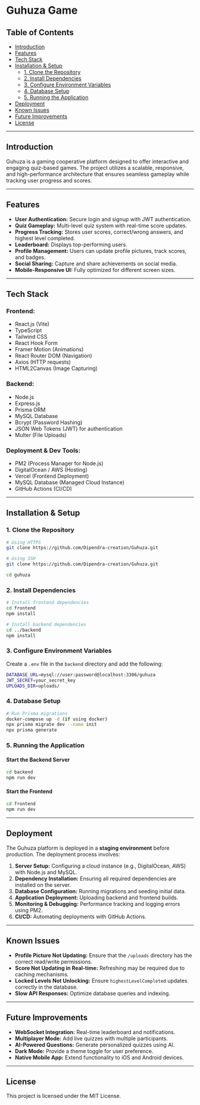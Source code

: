 # Guhuza Game

## Table of Contents
- [Introduction](#introduction)
- [Features](#features)
- [Tech Stack](#tech-stack)
- [Installation & Setup](#installation--setup)
  - [1. Clone the Repository](#1-clone-the-repository)
  - [2. Install Dependencies](#2-install-dependencies)
  - [3. Configure Environment Variables](#3-configure-environment-variables)
  - [4. Database Setup](#4-database-setup)
  - [5. Running the Application](#5-running-the-application)
- [Deployment](#deployment)
- [Known Issues](#known-issues)
- [Future Improvements](#future-improvements)
- [License](#license)

---

## Introduction
Guhuza is a gaming cooperative platform designed to offer interactive and engaging quiz-based games. The project utilizes a scalable, responsive, and high-performance architecture that ensures seamless gameplay while tracking user progress and scores.

---

## Features
- **User Authentication:** Secure login and signup with JWT authentication.
- **Quiz Gameplay:** Multi-level quiz system with real-time score updates.
- **Progress Tracking:** Stores user scores, correct/wrong answers, and highest level completed.
- **Leaderboard:** Displays top-performing users.
- **Profile Management:** Users can update profile pictures, track scores, and badges.
- **Social Sharing:** Capture and share achievements on social media.
- **Mobile-Responsive UI:** Fully optimized for different screen sizes.

---

## Tech Stack
### **Frontend:**
- React.js (Vite)
- TypeScript
- Tailwind CSS
- React Hook Form
- Framer Motion (Animations)
- React Router DOM (Navigation)
- Axios (HTTP requests)
- HTML2Canvas (Image Capturing)

### **Backend:**
- Node.js
- Express.js
- Prisma ORM
- MySQL Database
- Bcrypt (Password Hashing)
- JSON Web Tokens (JWT) for authentication
- Multer (File Uploads)

### **Deployment & Dev Tools:**
- PM2 (Process Manager for Node.js)
- DigitalOcean / AWS (Hosting)
- Vercel (Frontend Deployment)
- MySQL Database (Managed Cloud Instance)
- GitHub Actions (CI/CD)

---

## Installation & Setup

### **1. Clone the Repository**
```sh
# Using HTTPS
git clone https://github.com/Dipendra-creation/Guhuza.git

# Using SSH
git clone https://github.com/Dipendra-creation/Guhuza.git
```
```sh
cd guhuza
```

### **2. Install Dependencies**
```sh
# Install frontend dependencies
cd frontend
npm install

# Install backend dependencies
cd ../backend
npm install
```

### **3. Configure Environment Variables**
Create a `.env` file in the `backend` directory and add the following:
```sh
DATABASE_URL=mysql://user:password@localhost:3306/guhuza
JWT_SECRET=your_secret_key
UPLOADS_DIR=uploads/
```

### **4. Database Setup**
```sh
# Run Prisma migrations
docker-compose up -d (if using docker)
npx prisma migrate dev --name init
npx prisma generate
```

### **5. Running the Application**
#### **Start the Backend Server**
```sh
cd backend
npm run dev
```
#### **Start the Frontend**
```sh
cd frontend
npm run dev
```

---

## Deployment
The Guhuza platform is deployed in a **staging environment** before production. The deployment process involves:

1. **Server Setup:** Configuring a cloud instance (e.g., DigitalOcean, AWS) with Node.js and MySQL.
2. **Dependency Installation:** Ensuring all required dependencies are installed on the server.
3. **Database Configuration:** Running migrations and seeding initial data.
4. **Application Deployment:** Uploading backend and frontend builds.
5. **Monitoring & Debugging:** Performance tracking and logging errors using PM2.
6. **CI/CD:** Automating deployments with GitHub Actions.

---

## Known Issues
- **Profile Picture Not Updating:** Ensure that the `/uploads` directory has the correct read/write permissions.
- **Score Not Updating in Real-time:** Refreshing may be required due to caching mechanisms.
- **Locked Levels Not Unlocking:** Ensure `highestLevelCompleted` updates correctly in the database.
- **Slow API Responses:** Optimize database queries and indexing.

---

## Future Improvements
- **WebSocket Integration:** Real-time leaderboard and notifications.
- **Multiplayer Mode:** Add live quizzes with multiple participants.
- **AI-Powered Questions:** Generate personalized quizzes using AI.
- **Dark Mode:** Provide a theme toggle for user preference.
- **Native Mobile App:** Extend functionality to iOS and Android devices.

---

## License
This project is licensed under the MIT License.

